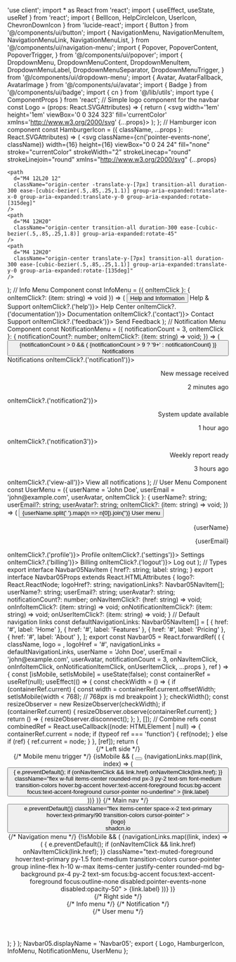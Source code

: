 'use client';
import * as React from 'react';
import { useEffect, useState, useRef } from 'react';
import { BellIcon, HelpCircleIcon, UserIcon, ChevronDownIcon } from 'lucide-react';
import { Button } from '@/components/ui/button';
import {
  NavigationMenu,
  NavigationMenuItem,
  NavigationMenuLink,
  NavigationMenuList,
} from '@/components/ui/navigation-menu';
import {
  Popover,
  PopoverContent,
  PopoverTrigger,
} from '@/components/ui/popover';
import {
  DropdownMenu,
  DropdownMenuContent,
  DropdownMenuItem,
  DropdownMenuLabel,
  DropdownMenuSeparator,
  DropdownMenuTrigger,
} from '@/components/ui/dropdown-menu';
import { Avatar, AvatarFallback, AvatarImage } from '@/components/ui/avatar';
import { Badge } from '@/components/ui/badge';
import { cn } from '@/lib/utils';
import type { ComponentProps } from 'react';
// Simple logo component for the navbar
const Logo = (props: React.SVGAttributes<SVGElement>) => {
  return (
    <svg width='1em' height='1em' viewBox='0 0 324 323' fill='currentColor' xmlns='http://www.w3.org/2000/svg' {...props}>
      <rect
        x='88.1023'
        y='144.792'
        width='151.802'
        height='36.5788'
        rx='18.2894'
        transform='rotate(-38.5799 88.1023 144.792)'
        fill='currentColor'
      />
      <rect
        x='85.3459'
        y='244.537'
        width='151.802'
        height='36.5788'
        rx='18.2894'
        transform='rotate(-38.5799 85.3459 244.537)'
        fill='currentColor'
      />
    </svg>
  );
};
// Hamburger icon component
const HamburgerIcon = ({ className, ...props }: React.SVGAttributes<SVGElement>) => (
  <svg
    className={cn('pointer-events-none', className)}
    width={16}
    height={16}
    viewBox="0 0 24 24"
    fill="none"
    stroke="currentColor"
    strokeWidth="2"
    strokeLinecap="round"
    strokeLinejoin="round"
    xmlns="http://www.w3.org/2000/svg"
    {...props}
  >
    <path
      d="M4 12L20 12"
      className="origin-center -translate-y-[7px] transition-all duration-300 ease-[cubic-bezier(.5,.85,.25,1.1)] group-aria-expanded:translate-x-0 group-aria-expanded:translate-y-0 group-aria-expanded:rotate-[315deg]"
    />
    <path
      d="M4 12H20"
      className="origin-center transition-all duration-300 ease-[cubic-bezier(.5,.85,.25,1.8)] group-aria-expanded:rotate-45"
    />
    <path
      d="M4 12H20"
      className="origin-center translate-y-[7px] transition-all duration-300 ease-[cubic-bezier(.5,.85,.25,1.1)] group-aria-expanded:translate-y-0 group-aria-expanded:rotate-[135deg]"
    />
  </svg>
);
// Info Menu Component
const InfoMenu = ({ onItemClick }: { onItemClick?: (item: string) => void }) => (
  <DropdownMenu>
    <DropdownMenuTrigger asChild>
      <Button variant="ghost" size="icon" className="h-9 w-9">
        <HelpCircleIcon className="h-4 w-4" />
        <span className="sr-only">Help and Information</span>
      </Button>
    </DropdownMenuTrigger>
    <DropdownMenuContent align="end" className="w-56">
      <DropdownMenuLabel>Help & Support</DropdownMenuLabel>
      <DropdownMenuSeparator />
      <DropdownMenuItem onClick={() => onItemClick?.('help')}>
        Help Center
      </DropdownMenuItem>
      <DropdownMenuItem onClick={() => onItemClick?.('documentation')}>
        Documentation
      </DropdownMenuItem>
      <DropdownMenuItem onClick={() => onItemClick?.('contact')}>
        Contact Support
      </DropdownMenuItem>
      <DropdownMenuItem onClick={() => onItemClick?.('feedback')}>
        Send Feedback
      </DropdownMenuItem>
    </DropdownMenuContent>
  </DropdownMenu>
);
// Notification Menu Component
const NotificationMenu = ({
  notificationCount = 3,
  onItemClick
}: {
  notificationCount?: number;
  onItemClick?: (item: string) => void;
}) => (
  <DropdownMenu>
    <DropdownMenuTrigger asChild>
      <Button variant="ghost" size="icon" className="h-9 w-9 relative">
        <BellIcon className="h-4 w-4" />
        {notificationCount > 0 && (
          <Badge className="absolute -top-1 -right-1 h-5 w-5 flex items-center justify-center p-0 text-xs">
            {notificationCount > 9 ? '9+' : notificationCount}
          </Badge>
        )}
        <span className="sr-only">Notifications</span>
      </Button>
    </DropdownMenuTrigger>
    <DropdownMenuContent align="end" className="w-80">
      <DropdownMenuLabel>Notifications</DropdownMenuLabel>
      <DropdownMenuSeparator />
      <DropdownMenuItem onClick={() => onItemClick?.('notification1')}>
        <div className="flex flex-col gap-1">
          <p className="text-sm font-medium">New message received</p>
          <p className="text-xs text-muted-foreground">2 minutes ago</p>
        </div>
      </DropdownMenuItem>
      <DropdownMenuItem onClick={() => onItemClick?.('notification2')}>
        <div className="flex flex-col gap-1">
          <p className="text-sm font-medium">System update available</p>
          <p className="text-xs text-muted-foreground">1 hour ago</p>
        </div>
      </DropdownMenuItem>
      <DropdownMenuItem onClick={() => onItemClick?.('notification3')}>
        <div className="flex flex-col gap-1">
          <p className="text-sm font-medium">Weekly report ready</p>
          <p className="text-xs text-muted-foreground">3 hours ago</p>
        </div>
      </DropdownMenuItem>
      <DropdownMenuSeparator />
      <DropdownMenuItem onClick={() => onItemClick?.('view-all')}>
        View all notifications
      </DropdownMenuItem>
    </DropdownMenuContent>
  </DropdownMenu>
);
// User Menu Component
const UserMenu = ({
  userName = 'John Doe',
  userEmail = 'john@example.com',
  userAvatar,
  onItemClick
}: {
  userName?: string;
  userEmail?: string;
  userAvatar?: string;
  onItemClick?: (item: string) => void;
}) => (
  <DropdownMenu>
    <DropdownMenuTrigger asChild>
      <Button variant="ghost" className="h-9 px-2 py-0 hover:bg-accent hover:text-accent-foreground">
        <Avatar className="h-7 w-7">
          <AvatarImage src={userAvatar} alt={userName} />
          <AvatarFallback className="text-xs">
            {userName.split(' ').map(n => n[0]).join('')}
          </AvatarFallback>
        </Avatar>
        <ChevronDownIcon className="h-3 w-3 ml-1" />
        <span className="sr-only">User menu</span>
      </Button>
    </DropdownMenuTrigger>
    <DropdownMenuContent align="end" className="w-56">
      <DropdownMenuLabel>
        <div className="flex flex-col space-y-1">
          <p className="text-sm font-medium leading-none">{userName}</p>
          <p className="text-xs leading-none text-muted-foreground">
            {userEmail}
          </p>
        </div>
      </DropdownMenuLabel>
      <DropdownMenuSeparator />
      <DropdownMenuItem onClick={() => onItemClick?.('profile')}>
        Profile
      </DropdownMenuItem>
      <DropdownMenuItem onClick={() => onItemClick?.('settings')}>
        Settings
      </DropdownMenuItem>
      <DropdownMenuItem onClick={() => onItemClick?.('billing')}>
        Billing
      </DropdownMenuItem>
      <DropdownMenuSeparator />
      <DropdownMenuItem onClick={() => onItemClick?.('logout')}>
        Log out
      </DropdownMenuItem>
    </DropdownMenuContent>
  </DropdownMenu>
);
// Types
export interface Navbar05NavItem {
  href?: string;
  label: string;
}
export interface Navbar05Props extends React.HTMLAttributes<HTMLElement> {
  logo?: React.ReactNode;
  logoHref?: string;
  navigationLinks?: Navbar05NavItem[];
  userName?: string;
  userEmail?: string;
  userAvatar?: string;
  notificationCount?: number;
  onNavItemClick?: (href: string) => void;
  onInfoItemClick?: (item: string) => void;
  onNotificationItemClick?: (item: string) => void;
  onUserItemClick?: (item: string) => void;
}
// Default navigation links
const defaultNavigationLinks: Navbar05NavItem[] = [
  { href: '#', label: 'Home' },
  { href: '#', label: 'Features' },
  { href: '#', label: 'Pricing' },
  { href: '#', label: 'About' },
];
export const Navbar05 = React.forwardRef<HTMLElement, Navbar05Props>(
  (
    {
      className,
      logo = <Logo />,
      logoHref = '#',
      navigationLinks = defaultNavigationLinks,
      userName = 'John Doe',
      userEmail = 'john@example.com',
      userAvatar,
      notificationCount = 3,
      onNavItemClick,
      onInfoItemClick,
      onNotificationItemClick,
      onUserItemClick,
      ...props
    },
    ref
  ) => {
    const [isMobile, setIsMobile] = useState(false);
    const containerRef = useRef<HTMLElement>(null);
    useEffect(() => {
      const checkWidth = () => {
        if (containerRef.current) {
          const width = containerRef.current.offsetWidth;
          setIsMobile(width < 768); // 768px is md breakpoint
        }
      };
      checkWidth();
      const resizeObserver = new ResizeObserver(checkWidth);
      if (containerRef.current) {
        resizeObserver.observe(containerRef.current);
      }
      return () => {
        resizeObserver.disconnect();
      };
    }, []);
    // Combine refs
    const combinedRef = React.useCallback((node: HTMLElement | null) => {
      containerRef.current = node;
      if (typeof ref === 'function') {
        ref(node);
      } else if (ref) {
        ref.current = node;
      }
    }, [ref]);
    return (
      <header
        ref={combinedRef}
        className={cn(
          'sticky top-0 z-50 w-full border-b bg-background/95 backdrop-blur supports-[backdrop-filter]:bg-background/60 px-4 md:px-6 [&_*]:no-underline',
          className
        )}
        {...props}
      >
        <div className="container mx-auto flex h-16 max-w-screen-2xl items-center justify-between gap-4">
          {/* Left side */}
          <div className="flex items-center gap-2">
            {/* Mobile menu trigger */}
            {isMobile && (
              <Popover>
                <PopoverTrigger asChild>
                  <Button
                    className="group h-9 w-9 hover:bg-accent hover:text-accent-foreground"
                    variant="ghost"
                    size="icon"
                  >
                    <HamburgerIcon />
                  </Button>
                </PopoverTrigger>
                <PopoverContent align="start" className="w-64 p-1">
                  <NavigationMenu className="max-w-none">
                    <NavigationMenuList className="flex-col items-start gap-0">
                      {navigationLinks.map((link, index) => (
                        <NavigationMenuItem key={index} className="w-full">
                          <button
                            onClick={(e) => {
                              e.preventDefault();
                              if (onNavItemClick && link.href) onNavItemClick(link.href);
                            }}
                            className="flex w-full items-center rounded-md px-3 py-2 text-sm font-medium transition-colors hover:bg-accent hover:text-accent-foreground focus:bg-accent focus:text-accent-foreground cursor-pointer no-underline"
                          >
                            {link.label}
                          </button>
                        </NavigationMenuItem>
                      ))}
                    </NavigationMenuList>
                  </NavigationMenu>
                </PopoverContent>
              </Popover>
            )}
            {/* Main nav */}
            <div className="flex items-center gap-6">
              <button
                onClick={(e) => e.preventDefault()}
                className="flex items-center space-x-2 text-primary hover:text-primary/90 transition-colors cursor-pointer"
              >
                <div className="text-2xl">
                  {logo}
                </div>
                <span className="hidden font-bold text-xl sm:inline-block">shadcn.io</span>
              </button>
              {/* Navigation menu */}
              {!isMobile && (
                <NavigationMenu className="flex">
                  <NavigationMenuList className="gap-1">
                    {navigationLinks.map((link, index) => (
                      <NavigationMenuItem key={index}>
                        <NavigationMenuLink
                          href={link.href}
                          onClick={(e) => {
                            e.preventDefault();
                            if (onNavItemClick && link.href) onNavItemClick(link.href);
                          }}
                          className="text-muted-foreground hover:text-primary py-1.5 font-medium transition-colors cursor-pointer group inline-flex h-10 w-max items-center justify-center rounded-md bg-background px-4 py-2 text-sm focus:bg-accent focus:text-accent-foreground focus:outline-none disabled:pointer-events-none disabled:opacity-50"
                        >
                          {link.label}
                        </NavigationMenuLink>
                      </NavigationMenuItem>
                    ))}
                  </NavigationMenuList>
                </NavigationMenu>
              )}
            </div>
          </div>
          {/* Right side */}
          <div className="flex items-center gap-4">
            <div className="flex items-center gap-2">
              {/* Info menu */}
              <InfoMenu onItemClick={onInfoItemClick} />
              {/* Notification */}
              <NotificationMenu
                notificationCount={notificationCount}
                onItemClick={onNotificationItemClick}
              />
            </div>
            {/* User menu */}
            <UserMenu
              userName={userName}
              userEmail={userEmail}
              userAvatar={userAvatar}
              onItemClick={onUserItemClick}
            />
          </div>
        </div>
      </header>
    );
  }
);
Navbar05.displayName = 'Navbar05';
export { Logo, HamburgerIcon, InfoMenu, NotificationMenu, UserMenu };
